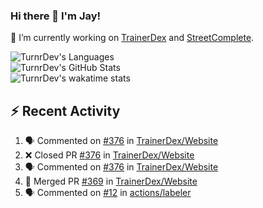 ### Hi there 👋 I'm Jay!

🔭 I’m currently working on [TrainerDex](https://www.github.com/TrainerDex) and [StreetComplete](https://github.com/streetcomplete/StreetComplete).

![TurnrDev's Languages](https://github-readme-stats.vercel.app/api/top-langs/?username=TurnrDev&hide_border=true&title_color=1fa6aa&text_color=233247)
<br>
![TurnrDev's GitHub Stats](https://github-readme-stats.vercel.app/api?username=TurnrDev&show_icons=true&hide_border=true&count_private=true&include_all_commits=true&icon_color=1fa6aa&title_color=1fa6aa&text_color=233247)
<br>
![TurnrDev's wakatime stats](https://github-readme-stats.vercel.app/api/wakatime?username=TurnrDev)
<br>

## :zap: Recent Activity

<!--START_SECTION:activity-->
1. 🗣 Commented on [#376](https://github.com/TrainerDex/Website/issues/376) in [TrainerDex/Website](https://github.com/TrainerDex/Website)
2. ❌ Closed PR [#376](https://github.com/TrainerDex/Website/pull/376) in [TrainerDex/Website](https://github.com/TrainerDex/Website)
3. 🗣 Commented on [#376](https://github.com/TrainerDex/Website/issues/376) in [TrainerDex/Website](https://github.com/TrainerDex/Website)
4. 🎉 Merged PR [#369](https://github.com/TrainerDex/Website/pull/369) in [TrainerDex/Website](https://github.com/TrainerDex/Website)
5. 🗣 Commented on [#12](https://github.com/actions/labeler/issues/12) in [actions/labeler](https://github.com/actions/labeler)
<!--END_SECTION:activity-->
